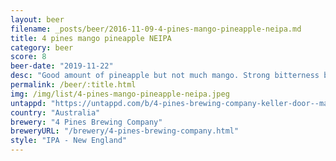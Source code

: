 ```yaml
---
layout: beer
filename: _posts/beer/2016-11-09-4-pines-mango-pineapple-neipa.md
title: 4 pines mango pineapple NEIPA
category: beer
score: 8
beer-date: "2019-11-22"
desc: "Good amount of pineapple but not much mango. Strong bitterness but the citrus makes it easy drinking. It’s a nice NEIPA but there’s a lot better out there"
permalink: /beer/:title.html
img: /img/list/4-pines-mango-pineapple-neipa.jpeg
untappd: "https://untappd.com/b/4-pines-brewing-company-keller-door--mango-pineapple-neipa/3090095"
country: "Australia"
brewery: "4 Pines Brewing Company"
breweryURL: "/brewery/4-pines-brewing-company.html"
style: "IPA - New England"
---
```

